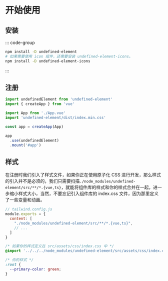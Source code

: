 # 开始使用

## 安装

::: code-group
  ```bash [npm]
  npm install -D undefined-element
  # 如果需要使用 icon 组件，还需要安装 undefined-element-icons。
  npm install -D undefined-element-icons
  ```
:::

## 注册

```js
import undefinedElement from 'undefined-element'
import { createApp } from 'vue'

import App from './App.vue'
import 'undefined-element/dist/index.min.css'

const app = createApp(App)

app
  .use(undefinedElement)
  .mount('#app')
```

## 样式

在注册时我们引入了样式文件，如果你正在使用原子化 CSS 进行开发，那么样式的引入并不是必须的，我们只需要扫描`./node_modules/undefined-element/src/**/*.{vue,ts}`，就能将组件库的样式和你的样式合并在一起，进一步缩小样式大小，当然，不要忘记引入组件库的 index.css 文件，因为那里定义了一些变量和动画。

```js
// tailwind.config.js
module.exports = {
  content: [
    "./node_modules/undefined-element/src/**/*.{vue,ts}",
    // ...
  ]
}
```

```css
/* 如果你的样式定义在 src/assets/css/index.css 中 */
@import '../../../node_modules/undefined-element/src/assets/css/index.css';

/* 你的样式 */
:root {
  --primary-color: green;
}
```
